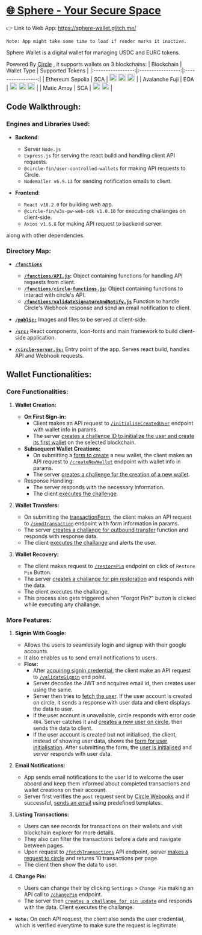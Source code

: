 
# [🌐 Sphere - Your Secure Space](https://sphere-wallet.glitch.me/)

👉 Link to Web App: https://sphere-wallet.glitch.me/

`Note: App might take some time to load if render marks it inactive.`

Sphere Wallet is a digital wallet for managing USDC and EURC  tokens.

Powered By <a href="https://www.circle.com/en/">Circle</a> , it supports wallets on 3 blockchains:
| Blockchain | Wallet Type | Supported Tokens |
|:-----------------:|:-----------------:|:-----------------:|
|  Ethereum Sepolia    | SCA    | <img src="https://sphere-wallet.glitch.me/ethereum.svg" alt="ETH" height="20"> <img src="https://sphere-wallet.glitch.me/usdc.svg" alt="EURC" height="20"> <img src="https://sphere-wallet.glitch.me/eurc.svg" alt="USDC" height="20">    |
|  Avalanche Fuji  | EOA    | <img src="https://sphere-wallet.glitch.me/avalanche.svg" alt="AVAX" height="20"> <img src="https://sphere-wallet.glitch.me/usdc.svg" alt="EURC" height="20"> <img src="https://sphere-wallet.glitch.me/eurc.svg" alt="USDC" height="20">    |
|    Matic Amoy  | SCA    | <img src="https://sphere-wallet.glitch.me/matic.svg" alt="MATIC" height="20"> <img src="https://sphere-wallet.glitch.me/usdc.svg" alt="EURC" height="20">    |


## Code Walkthrough:
### Engines and Libraries Used:

* **Backend**:
    * Server `Node.js`
    * `Express.js` for serving the react build and handling client API requests.
    * `@circle-fin/user-controlled-wallets` for making API requests to Circle.
    * `Nodemailer v6.9.13` for sending notification emails to client.

* **Frontend**:
    * `React v18.2.0` for building web app.
    * `@circle-fin/w3s-pw-web-sdk v1.0.10` for executing challanges on client-side.
    * `Axios v1.6.8` for making API request to backend server.

along with other dependencies.

### Directory Map:
* **[`/functions`](/functions)**
    * **[`/functions/API.js`](/functions/API.js):** Object containing functions for handling API requests from client.
    * **[`/functions/circle-functions.js`](/functions/circle-functions.js):** Object containing functions to interact with circle's API.
    * **[`/functions/validateSignatureAndNotify.js`](/functions/validateSignatureAndNotify.js)** Function to handle Circle's Webhook response and send an email notification to client.

* **[`/public:`](/public)** Images and files to be served at client-side.
* **[`/src:`](/src)** React components, Icon-fonts and main framework to build client-side application.
* **[`/circle-server.js:`](/circle-server.js)** Entry point of the app. Serves react build, handles API and Webhook requests.


## Wallet Functionalities:
### Core Functionalities:

1. **Wallet Creation:** 
<a id="userInitialisation"></a>
    * **On First Sign-in:**
        - Client makes an API request to [`/initialiseCreatedUser`](/functions/API.js#L24-L36) endpoint with wallet info in params.
        - The server [creates a challenge ID to initialize the user and create its first wallet](/functions/circle-functions.js#L19-L33) on the selected blockchain.
    * **Subsequent Wallet Creations:**
        - On submitting a [form to create](/src/components/WalletForm.jsx) a new wallet, the client makes an API request to [`/createNewWallet`](/functions/API.js#L112-L123) endpoint with wallet info in params.
        - The server [creates a challenge for the creation of a new wallet](/functions/circle-functions.js#L42-L54).
    * Response Handling:
        - The server responds with the necessary information.
        - The client [executes the challenge](/src/App.jsx#L69-L104).

2. **Wallet Transfers:**

    - On submitting the [transactionForm](/src/components/Main.jsx#L82-L125), the client makes an API request to [`/sendTransaction`](/functions/API.js#L133-L143) endpoint with form information in params.
    - The server [creates a challange for outbound transfer](/functions/circle-functions.js#L78-L95) function and responds with response data.
    - The client [executes the challange](/src/App.jsx#L69-L104) and alerts the user.

3. **Wallet Recovery:**
    - The client makes request to [`/restorePin`](/functions/API.js#L102-L111) endpoint on click of `Restore Pin` Button.
    - The server [creates a challange for pin restoration](/functions/circle-functions.js#L118-L125) and responds with the data.
    - The client executes the challange.
    - This process also gets triggered when "Forgot Pin?" button is clicked while executing any challange.

### More Features:
1. **Signin With Google:**
    * Allows the users to seamlessly login and signup with their google accounts. 
    * It also enables us to send email notifications to users.
    * **Flow:**
        - After [acquiring signin credential](/src/App.jsx#L27-L42), the client make an API request to [`/validateSignin`](/functions/API.js#L3-L23) end point.
        - Server decodes the JWT and acquires email id, then creates user using the same.
        - Server then tries to [fetch the user](/functions/circle-functions.js#L6-L11). If the user account is created on circle, it sends a response with user data and client displays the data to user.
        - If the user account is unavailable, circle responds with error code `404`. Server catches it and [creates a new user on circle](/functions/circle-functions.js#L12-L17), then sends the data to client.
        - If the user account is created but not initialised, the client, instead of showing user data, shows the [form for user initialisation](/src/components/initialiseWalletAndPin.jsx). After submitting the form, the [user is initialised](/#userInitialisation) and server responds with user data.

2. **Email Notifications:**
    * App sends email notifications to the user Id to welcome the user aboard and keep them informed about completed transactions and wallet creations on their account.
    * Server first verifies the `post` request sent by [Circle Webooks](https://console.circle.com/webhooks) and if successful, [sends an email](/functions/validateSignatureAndNotify.js) using predefined templates.

3. **Listing Transactions:**
    * Users can see records for transactions on their wallets and visit blockchain explorer for more details.
    * They also can filter the transactions before a date and navigate between pages.
    * Upon request to [`/fetchTransactions`](/functions/API.js#L58-L91) API endpoint, server [makes a request to circle](/functions/circle-functions.js#L97-L107) and returns 10 transactions per page.
    * The client then show the data to user.

4. **Change Pin:**
    * Users can change their by clicking `Settings` > `Change Pin` making an API call to [`/changePin`](/functions/API.js#L92-L101) endpoint.
    * The server then [`creates a challange for pin update`](/functions/API.js#L109-L116) and responds with the data. Client executes the challange.

* **`Note:`** On each API request, the client also sends the user credential, which is verified everytime to make sure the request is legitimate.
